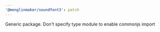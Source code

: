 ```yaml
---
'@menglinmaker/soundfont3': patch
---
```


Generic package. Don't specify type module to enable commonjs import

